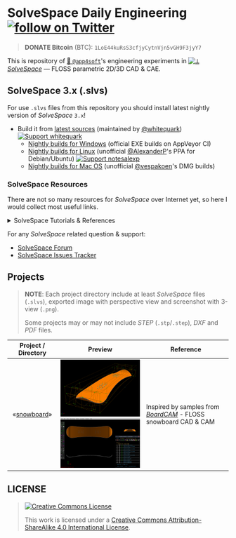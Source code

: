 # SolveSpace Daily Engineering [![follow on Twitter](https://img.shields.io/twitter/follow/app4soft?style=social&logo=twitter)](https://twitter.com/search?q=solvespace+from%3Aapp4soft)

> **DONATE Bitcoin** (BTC): `1LoE44kuRsS3cfjyCytnVjn5vGH9F3jyY7`

This is repository of [👷 `@app4soft`](https://twitter.com/app4soft)'s engineering experiments in [![⟂](https://raw.githubusercontent.com/solvespace/solvespace/master/res/freedesktop/solvespace-24x24.png) *SolveSpace*](https://solvespace.com) — FLOSS parametric 2D/3D CAD &amp; CAE.

## SolveSpace 3.x (.slvs)

For use `.slvs` files from this repository you should install latest nightly version of *SolveSpace* `3.x`!

- Build it from [latest sources](https://github.com/solvespace/solvespace) (maintained by [@whitequark](https://github.com/whitequark)) [![Support `whitequark`](https://img.shields.io/endpoint.svg?url=https%3A%2F%2Fshieldsio-patreon.herokuapp.com%2Fwhitequark&style=for-the-badge)](https://www.patreon.com/whitequark)
  - [Nightly builds for Windows](https://ci.appveyor.com/project/whitequark/solvespace/build/artifacts) (official EXE builds on AppVeyor CI)
  - [Nightly builds for Linux](https://notesalexp.org) (unofficial [@AlexanderP](http://github.com/alexanderp)'s PPA for Debian/Ubuntu) [![Support `notesalexp`](https://img.shields.io/endpoint.svg?url=https%3A%2F%2Fshieldsio-patreon.herokuapp.com%2Fnotesalexp&style=for-the-badge)](https://www.patreon.com/notesalexp)
  - [Nightly builds for Mac OS](https://github.com/vespakoen/solvespace/releases/tag/3.0-vespakoen) (unofficial [@vespakoen](https://github.com/vespakoen)'s DMG builds)

### SolveSpace Resources

There are not so many resources for *SolveSpace* over Internet yet, so here I would collect most useful links.

<details>
  <summary>SolveSpace Tutorials & References</summary>

*In English:*

- http://solvespace.com
  - http://solvespace.com/features.pl
  - http://solvespace.com/tutorial.pl
  - http://solvespace.com/ref.pl
  - http://solvespace.com/tech.pl
  - http://solvespace.com/examples.pl
- https://solvespace.readthedocs.io/en/latest/
- http://www.farwire.net/SolveSpace-LearningGuide.htm

*In Russian:*

- https://habr.com/ru/post/324160/
  - https://habr.com/ru/post/324514/
  - https://habr.com/ru/post/325770/
  - https://habr.com/ru/post/335962/
- http://www.craftingbe.org/CAD/solvespace_rises.html ([mirror](https://crafting.be/2017/08/solvespace-rises/))

</details>

For any *SolveSpace* related question & support: 

- [SolveSpace Forum](http://solvespace.com/forum.pl)
- [SolveSpace Issues Tracker](https://github.com/solvespace/solvespace/issues)

## Projects

> **NOTE**: Each project directory include at least *SolveSpace* files (`.slvs`), exported image with perspective view  and screenshot with 3-view (`.png`).
>
> Some projects may or may not include *STEP* (`.stp`/`.step`), *DXF* and *PDF* files.

| Project / Directory | Preview | Reference |
| :----: | :----: | ---- |
| «[snowboard](./snowboard)» | <img src="./snowboard/snowboard-1-slvs3.png" width="256"> <img src="./snowboard/snowboard-2-slvs3.png" width="256"> | Inspired by samples from [*BoardCAM*](https://github.com/BoardCAM/BoardCAM) - FLOSS snowboard CAD & CAM |

## LICENSE

> [![Creative Commons License](https://i.creativecommons.org/l/by-sa/4.0/88x31.png)](http://creativecommons.org/licenses/by-sa/4.0/)
>
> This work is licensed under a <a rel="license" href="http://creativecommons.org/licenses/by-sa/4.0/">Creative Commons Attribution-ShareAlike 4.0 International License</a>.
